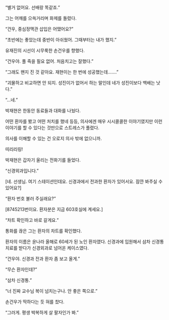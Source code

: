 “별거 없어요. 선배랑 똑같죠.”

그는 어깨를 으쓱거리며 화제를 돌렸다.

“건우, 중심정맥관 삽입은 어땠어요?”

“초반에는 좋았는데 중반이 아쉬웠어. 그때부터는 내가 했지.”

유재진의 시선이 시무룩한 손건우를 향했다.

“건우야. 풀 죽을 필요 없어. 처음치고는 잘했다.”

“그래도 왠지 진 것 같아요. 재현이는 한 번에 성공했는데…….”

“괴물하고 비교하면 안 되지. 성진이가 없어서 하는 말인데 네가 성진이보다 백배는 낫다.”

“…네.”

박재현은 한동안 동료들과 대화를 나눴다.

어떤 환자를 봤고 어떤 처치를 했네 등등, 의사에겐 매우 시시콜콜한 이야기였지만 이런 이야기를 할 수 있다는 것만으로 스트레스가 풀렸다.

의사를 이해할 수 있는 건 오로지 의사 밖에 없으니까.

띠리리링!

박재현은 갑자기 울리는 전화기를 들었다.

“신경외과입니다.”

[네. 선생님. 여기 스테이션인데요. 신경과에서 전과한 환자가 있어서요. 잠깐 봐주실 수 있어요?]

“환자 번호 불러 주실래요?”

[8745213번이요. 환자분은 지금 603호실에 계세요.]

“차트 확인하고 바로 갈게요.”

통화를 끊은 그는 환자의 차트를 확인했다.

환자의 이름은 윤나라 올해로 60세가 된 노인 환자였다. 신경과에 입원해서 삼차 신경통 치료를 받다가 신경외과로 넘어온 케이스였다.

“건우야. 신경과 전과 환자 좀 보고 올게.”

“무슨 환자인데?”

“삼차 신경통.”

“너 진짜 교수님 복이 넘치는구나. 안 좋은 쪽으로.”

손건우가 딱하다는 듯 혀를 찼다.

“그러게. 평생 박복하게 살 팔자인가 봐.”